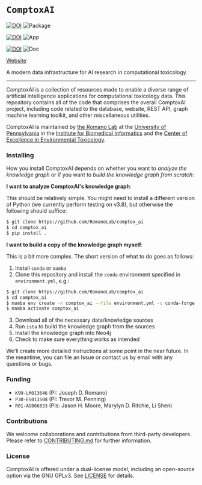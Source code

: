 # `ComptoxAI`

[![DOI](https://zenodo.org/badge/202416245.svg)](https://zenodo.org/badge/latestdoi/202416245)
![Package](https://github.com/jdromano2/comptox_ai/actions/workflows/python-package.yml/badge.svg)

[![DOI](https://zenodo.org/badge/202416245.svg)](https://zenodo.org/badge/latestdoi/202416245)
![App](https://github.com/jdromano2/comptox_ai/actions/workflows/react-build.yml/badge.svg)

[![DOI](https://zenodo.org/badge/202416245.svg)](https://zenodo.org/badge/latestdoi/202416245)
![Doc](https://github.com/jdromano2/comptox_ai/actions/workflows/doc-build.yml/badge.svg)

[Website](https://comptox.ai/)

A modern data infrastructure for AI research in computational toxicology.

---

ComptoxAI is a collection of resources made to enable a diverse range of artificial intelligence applications for computational toxicology data. This repository contains all of the code that comprises the overall ComptoxAI project, including code related to the database, website, REST API, graph machine learning toolkit, and other miscellaneous utilities.

ComptoxAI is maintained by [the Romano Lab](http://romanolab.org) at the [University of Pennsylvania](https://upenn.edu) in the [Institute for Biomedical Informatics](https://ibi.med.upenn.edu/) and the [Center of Excellence in Environmental Toxicology](http://ceet.upenn.edu/).

### Installing

How you install ComptoxAI depends on whether you want to _analyze the knowledge graph_ or if you want to _build the knowledge graph from scratch_:

**I want to analyze ComptoxAI's knowledge graph**:

This should be relatively simple. You might need to install a different version of Python (we currently perform testing on v3.8), but otherwise the following should suffice:

```bash
$ git clone https://github.com/RomanoLab/comptox_ai
$ cd comptox_ai
$ pip install .
```

**I want to build a copy of the knowledge graph myself**:

This is a bit more complex. The short version of what to do goes as follows:

1. Install `conda` or `mamba`
2. Clone this repository and install the `conda` environment specified in `environment.yml`, e.g.:

```bash
$ git clone https://github.com/RomanoLab/comptox_ai
$ cd comptox_ai
$ mamba env create -n comptox_ai --file environment.yml -c conda-forge
$ mamba activate comptox_ai
```

3. Download all of the necessary data/knowledge sources
4. Run `ista` to build the knowledge graph from the sources
5. Install the knowledge graph into Neo4j
6. Check to make sure everything works as intended

We'll create more detailed instructions at some point in the near future. In the meantime, you can file an Issue or contact us by email with any questions or bugs.

### Funding

-   `K99-LM013646` (PI: Joseph D. Romano)
-   `P30-ES013508` (PI: Trevor M. Penning)
-   `R01-AG066833` (PIs: Jason H. Moore, Marylyn D. Ritchie, Li Shen)

### Contributions

We welcome collaborations and contributions from third-party developers. Please refer to [CONTRIBUTING.md](CONTRIBUTING.md) for further information.

### License

ComptoxAI is offered under a dual-license model, including an open-source option via the GNU GPLv3. See [LICENSE](LICENSE) for details.
